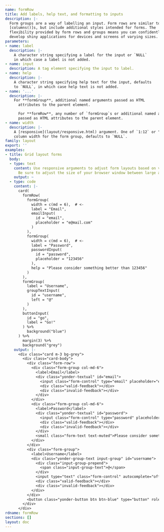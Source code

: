 ```yaml
---
name: formRow
title: Add labels, help text, and formatting to inputs
description: |-
  Form groups are a way of labelling an input. Form rows are similar to
  [columns()]s, but include additional styles intended for forms. The
  flexibility provided by form rows and groups means you can confidently
  develop shiny applications for devices and screens of varying sizes.
parameters:
- name: label
  description: |-
    A character string specifying a label for the input or `NULL`
    in which case a label is not added.
- name: input
  description: A tag element specifying the input to label.
- name: help
  description: |-
    A character string specifying help text for the input, defaults
    to `NULL`, in which case help text is not added.
- name: '...'
  description: |-
    For **formGroup**, additional named arguments passed as HTML
      attributes to the parent element.

      For **formRow**, any number of `formGroup`s or additional named arguments
      passed as HTML attributes to the parent element.
- name: width
  description: |-
    A [responsive](layout/responsive.html) argument. One of `1:12` or "auto" specifying a
    column width for the form group, defaults to `NULL`.
family: layout
export: ''
examples:
- title: Grid layout forms
  body:
  - type: text
    content: Use responsive arguments to adjust form layouts based on viewport size.
      Be sure to adjust the size of your browser window between large and small.
    output: ~
  - type: code
    content: |-
      card(
        formRow(
          formGroup(
            width = c(md = 6),  # <-
            label = "Email",
            emailInput(
              id = "email",
              placeholder = "e@mail.com"
            )
          ),
          formGroup(
            width = c(md = 6),  # <-
            label = "Password",
            passwordInput(
              id = "password",
              placeholder = "123456"
            ),
            help = "Please consider something better than 123456"
          )
        ),
        formGroup(
          label = "Username",
          groupTextInput(
            id = "username",
            left = "@"
          )
        ),
        buttonInput(
          id = "go",
          label = "Go!"
        ) %>%
          background("blue")
      ) %>%
        margin(3) %>%
        background("grey")
    output: |-
      <div class="card m-3 bg-grey">
        <div class="card-body">
          <div class="form-row">
            <div class="form-group col-md-6">
              <label>Email</label>
              <div class="yonder-textual" id="email">
                <input class="form-control" type="email" placeholder="e@mail.com" autocomplete="off"/>
                <div class="valid-feedback"></div>
                <div class="invalid-feedback"></div>
              </div>
            </div>
            <div class="form-group col-md-6">
              <label>Password</label>
              <div class="yonder-textual" id="password">
                <input class="form-control" type="password" placeholder="123456" autocomplete="off"/>
                <div class="valid-feedback"></div>
                <div class="invalid-feedback"></div>
              </div>
              <small class="form-text text-muted">Please consider something better than 123456</small>
            </div>
          </div>
          <div class="form-group">
            <label>Username</label>
            <div class="yonder-group-text input-group" id="username">
              <div class="input-group-prepend">
                <span class="input-group-text">@</span>
              </div>
              <input type="text" class="form-control" autocomplete="off"/>
              <div class="valid-feedback"></div>
              <div class="invalid-feedback"></div>
            </div>
          </div>
          <button class="yonder-button btn btn-blue" type="button" role="button" id="go" autocomplete="off">Go!</button>
        </div>
      </div>
rdname: formRow
sections: []
layout: doc
---
```

